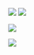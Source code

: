 
![](https://github-readme-stats.vercel.app/api?username=FN-Kirsten&show_icons=true&theme=radical&hide_border=false&include_all_commits=true&count_private=false)
![](https://github-readme-streak-stats.herokuapp.com/?user=FN-Kirsten&theme=radical&hide_border=false)

![](https://github-profile-trophy.vercel.app/?username=FN-Kirsten&theme=monokai&no-frame=true&no-bg=true&margin-w=4)

[![](https://visitcount.itsvg.in/api?id=FN-Kirsten&icon=9&color=5)](https://visitcount.itsvg.in)

